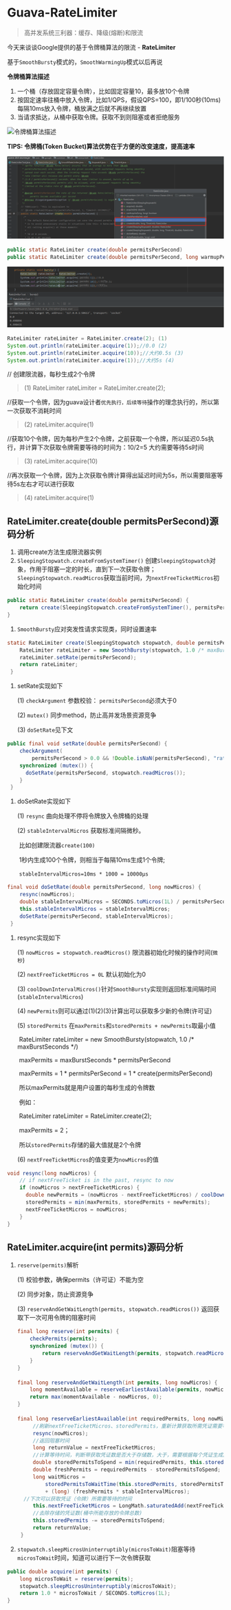 # Guava-RateLimiter

>  高并发系统三利器：缓存、降级(熔断)和限流

今天来谈谈Google提供的基于令牌桶算法的限流 - **RateLimiter**

基于`SmoothBursty`模式的，`SmoothWarmingUp`模式以后再说

**令牌桶算法描述**

1. 一个桶（存放固定容量令牌），比如固定容量10，最多放10个令牌
2. 按固定速率往桶中放入令牌，比如1/QPS，假设QPS=100，即1/100秒(10ms)每隔10ms放入令牌，桶放满之后就不再继续放置
3. 当请求抵达，从桶中获取令牌。获取不到则阻塞或者拒绝服务

![令牌桶算法描述](http://xiaobaoqiu.github.io/images/guava/token_bucket.JPG)



**TIPS: 令牌桶(Token Bucket)算法优势在于方便的改变速度，提高速率**

![image-20191120175328920](../../_media/image/20191120/image-20191120175328920.png)

```java
public static RateLimiter create(double permitsPerSecond)
public static RateLimiter create(double permitsPerSecond, long warmupPeriod, TimeUnit unit)
```

![image-20191120175442360](../../_media/image/20191120/image-20191120175442360.png)

```java
RateLimiter rateLimiter = RateLimiter.create(2); (1)
System.out.println(rateLimiter.acquire(1));//0.0 (2)
System.out.println(rateLimiter.acquire(10));//大约0.5s (3)
System.out.println(rateLimiter.acquire(1));//大约5s (4)
```

// 创建限流器，每秒生成2个令牌

> (1) RateLimiter rateLimiter = RateLimiter.create(2);

//获取一个令牌，因为guava设计者`优先执行，后续等待`操作的理念执行的，所以第一次获取不消耗时间

> (2) rateLimiter.acquire(1)

//获取10个令牌，因为每秒产生2个令牌，之前获取一个令牌，所以延迟0.5s执行，并计算下次获取令牌需要等待的时间为：10/2=5 大约需要等待5s时间

> (3) rateLimiter.acquire(10)

//再次获取一个令牌，因为上次获取令牌计算得出延迟时间为5s，所以需要阻塞等待5s左右才可以进行获取

> (4) rateLimiter.acquire(1)

## RateLimiter.create(double permitsPerSecond)源码分析

1. 调用create方法生成限流器实例
2. `SleepingStopwatch.createFromSystemTimer()` 创建`SleepingStopwatch`对象，作用于阻塞一定的时长，直到下一次获取令牌；`SleepingStopwatch.readMicros`获取当前时间，为` nextFreeTicketMicros `初始化时间

```java
public static RateLimiter create(double permitsPerSecond) {
    return create(SleepingStopwatch.createFromSystemTimer(), permitsPerSecond);
}
```

1. `SmoothBursty`应对突发性请求实现类，同时设置速率

```java
static RateLimiter create(SleepingStopwatch stopwatch, double permitsPerSecond) {
    RateLimiter rateLimiter = new SmoothBursty(stopwatch, 1.0 /* maxBurstSeconds */);
    rateLimiter.setRate(permitsPerSecond);
    return rateLimiter;
 }
```

 1. setRate实现如下

    (1) `checkArgument` 参数校验： `permitsPerSecond`必须大于0

    (2)  `mutex()` 同步method，防止高并发场景资源竞争

    (3) `doSetRate`见下文

```java
public final void setRate(double permitsPerSecond) {
    checkArgument(
        permitsPerSecond > 0.0 && !Double.isNaN(permitsPerSecond), "rate must be positive");
    synchronized (mutex()) {
      doSetRate(permitsPerSecond, stopwatch.readMicros());
    }
 }
```

1. doSetRate实现如下

   (1) `resync` 曲向处理不停将令牌放入令牌桶的处理

   (2) `stableIntervalMicros` 获取标准间隔微秒。

   ​		比如创建限流器`create(100)` 

   ​			1秒内生成100个令牌，则相当于每隔10ms生成1个令牌; 

   ​			`stableIntervalMicros=10ms * 1000 = 10000μs`

```java
final void doSetRate(double permitsPerSecond, long nowMicros) {
    resync(nowMicros);
    double stableIntervalMicros = SECONDS.toMicros(1L) / permitsPerSecond;
    this.stableIntervalMicros = stableIntervalMicros;
    doSetRate(permitsPerSecond, stableIntervalMicros);
 }
```

1. resync实现如下

   (1) `nowMicros = stopwatch.readMicros()` 限流器初始化时候的操作时间(`微秒`)

   (2) `nextFreeTicketMicros = 0L` 默认初始化为0

   (3) `coolDownIntervalMicros()`针对`SmoothBursty`实现则返回标准间隔时间(`stableIntervalMicros`)

   (4) `newPermits`则可以通过(1)(2)(3)计算出可以获取多少新的令牌(许可证)

   (5) `storedPermits` 在`maxPermits`和`storedPermits + newPermits`取最小值

   ​			RateLimiter rateLimiter = new SmoothBursty(stopwatch, 1.0 /* maxBurstSeconds */)

   ​			maxPermits = maxBurstSeconds * permitsPerSecond 

   ​			maxPermits = 1 * permitsPerSecond  = 1 * create(permitsPerSecond)

   ​			所以maxPermits就是用户设置的每秒生成的令牌数

   ​	例如：

   ​			RateLimiter rateLimiter = RateLimiter.create(2);

   ​			maxPermits  = 2；

   ​		    所以`storedPermits`存储的最大值就是2个令牌						

   (6) ` nextFreeTicketMicros `的值变更为`nowMicros`的值

```java
void resync(long nowMicros) {
    // if nextFreeTicket is in the past, resync to now
    if (nowMicros > nextFreeTicketMicros) {
      double newPermits = (nowMicros - nextFreeTicketMicros) / coolDownIntervalMicros();
      storedPermits = min(maxPermits, storedPermits + newPermits);
      nextFreeTicketMicros = nowMicros;
    }
}
```

## RateLimiter.acquire(int permits)源码分析

1. `reserve(permits)`解析

   (1) 校验参数，确保permits（许可证）不能为空

   (2) 同步对象，防止资源竞争

   (3) `reserveAndGetWaitLength(permits, stopwatch.readMicros())` 返回获取下一次可用令牌的阻塞时间 

   ```java
   final long reserve(int permits) {
       checkPermits(permits);
       synchronized (mutex()) {
           return reserveAndGetWaitLength(permits, stopwatch.readMicros());
       }
   }
   
   final long reserveAndGetWaitLength(int permits, long nowMicros) {
       long momentAvailable = reserveEarliestAvailable(permits, nowMicros);
       return max(momentAvailable - nowMicros, 0);
   }

   final long reserveEarliestAvailable(int requiredPermits, long nowMicros) {
        //刷新nextFreeTicketMicros、storedPermits，重新计算获取所需凭证需要等待的时间
        resync(nowMicros);
        //返回阻塞时间
        long returnValue = nextFreeTicketMicros;
        //计算等待时间，判断带获取凭证数是否大于存储数，大于，需要根据每个凭证生成间隔时间计算等待时间
        double storedPermitsToSpend = min(requiredPermits, this.storedPermits);
        double freshPermits = requiredPermits - storedPermitsToSpend;
        long waitMicros =
            storedPermitsToWaitTime(this.storedPermits, storedPermitsToSpend)
            + (long) (freshPermits * stableIntervalMicros);
   	 //下次可以获取凭证（令牌）所需要等待的时间 
        this.nextFreeTicketMicros = LongMath.saturatedAdd(nextFreeTicketMicros, waitMicros);
        //去除存储的凭证数(桶中所能存放的令牌总数)
        this.storedPermits -= storedPermitsToSpend;
        return returnValue;
    }
   ```

   

2. `stopwatch.sleepMicrosUninterruptibly(microsToWait)`阻塞等待`microsToWait`时间，知道可以进行下一次令牌获取

```java
public double acquire(int permits) {
    long microsToWait = reserve(permits);
    stopwatch.sleepMicrosUninterruptibly(microsToWait);
    return 1.0 * microsToWait / SECONDS.toMicros(1L);
}
```

